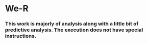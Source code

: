 # We-R
### This work is majorly of analysis along with a little bit of predictive analysis. The execution does not have special instructions.
